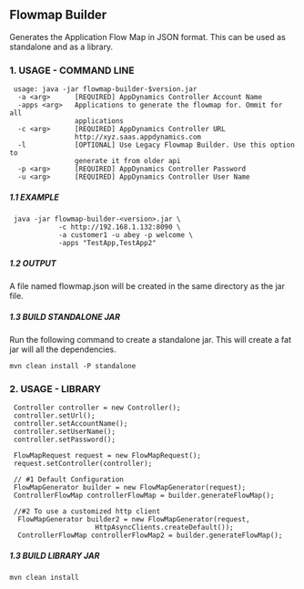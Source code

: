 ## Flowmap Builder
Generates the Application Flow Map in JSON format. This can be used as standalone and as a  library.  

### 1. USAGE - COMMAND LINE

```
 usage: java -jar flowmap-builder-$version.jar
  -a <arg>      [REQUIRED] AppDynamics Controller Account Name
  -apps <arg>   Applications to generate the flowmap for. Ommit for all
                applications
  -c <arg>      [REQUIRED] AppDynamics Controller URL
                http://xyz.saas.appdynamics.com
  -l            [OPTIONAL] Use Legacy Flowmap Builder. Use this option to
                generate it from older api
  -p <arg>      [REQUIRED] AppDynamics Controller Password
  -u <arg>      [REQUIRED] AppDynamics Controller User Name
``` 

##### 1.1 EXAMPLE
````
 java -jar flowmap-builder-<version>.jar \
            -c http://192.168.1.132:8090 \
            -a customer1 -u abey -p welcome \
            -apps "TestApp,TestApp2"

````
##### 1.2 OUTPUT

A file named flowmap.json will be created in the same directory as the jar file. 

##### 1.3 BUILD STANDALONE JAR

Run the following command to create a standalone jar. This will create a fat jar will all the dependencies. 

````
mvn clean install -P standalone
````

### 2. USAGE - LIBRARY
````
 Controller controller = new Controller();
 controller.setUrl();
 controller.setAccountName();
 controller.setUserName();
 controller.setPassword();

 FlowMapRequest request = new FlowMapRequest();
 request.setController(controller);

 // #1 Default Configuration
 FlowMapGenerator builder = new FlowMapGenerator(request);
 ControllerFlowMap controllerFlowMap = builder.generateFlowMap();

 //#2 To use a customized http client
  FlowMapGenerator builder2 = new FlowMapGenerator(request,
                     HttpAsyncClients.createDefault());
  ControllerFlowMap controllerFlowMap2 = builder.generateFlowMap();
````
 
##### 1.3 BUILD LIBRARY JAR
  
````
mvn clean install
````  